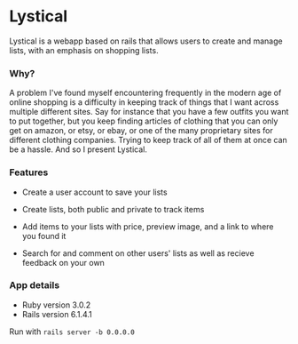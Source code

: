 # Lystical

Lystical is a webapp based on rails that allows users to create and manage lists, with an emphasis on shopping lists.

### Why?

A problem I've found myself encountering frequently in the modern age of online shopping is a difficulty in keeping track of things that I want across multiple different sites. Say for instance that you have a few outfits you want to put together, but you keep finding articles of clothing that you can only get on amazon, or etsy, or ebay, or one of the many proprietary sites for different clothing companies. Trying to keep track of all of them at once can be a hassle. And so I present Lystical.

### Features

* Create a user account to save your lists

* Create lists, both public and private to track items

* Add items to your lists with price, preview image, and a link to where you found it

* Search for and comment on other users' lists as well as recieve feedback on your own

### App details

* Ruby version 3.0.2
* Rails version 6.1.4.1

Run with `rails server -b 0.0.0.0`

